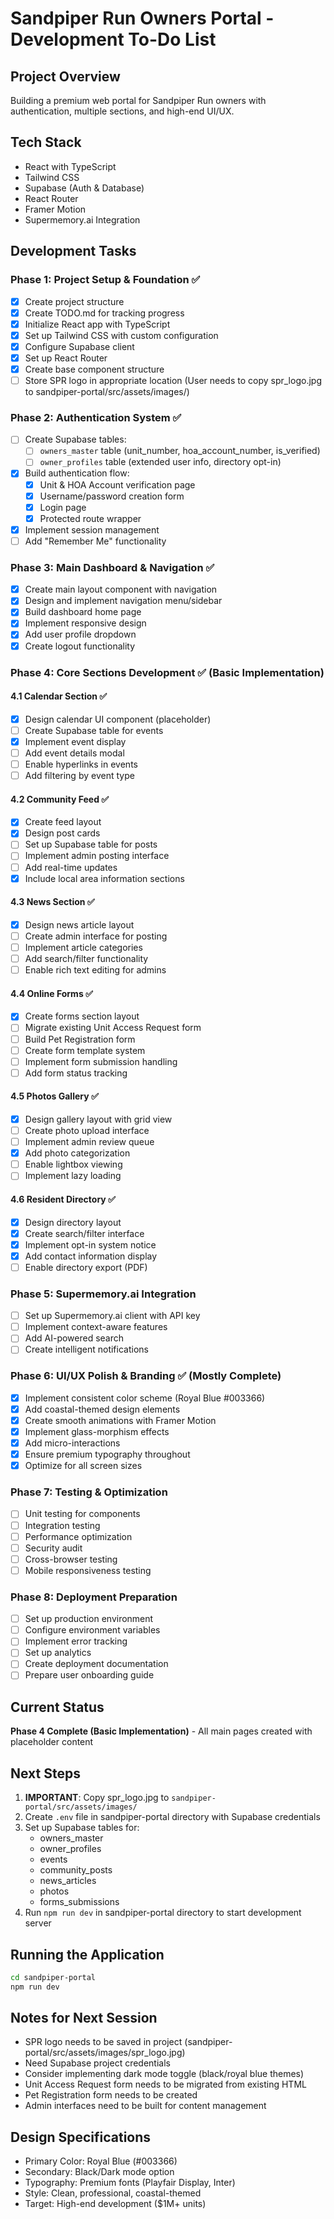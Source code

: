 # Sandpiper Run Owners Portal - Development To-Do List

## Project Overview
Building a premium web portal for Sandpiper Run owners with authentication, multiple sections, and high-end UI/UX.

## Tech Stack
- React with TypeScript
- Tailwind CSS
- Supabase (Auth & Database)
- React Router
- Framer Motion
- Supermemory.ai Integration

## Development Tasks

### Phase 1: Project Setup & Foundation ✅
- [x] Create project structure
- [x] Create TODO.md for tracking progress
- [x] Initialize React app with TypeScript
- [x] Set up Tailwind CSS with custom configuration
- [x] Configure Supabase client
- [x] Set up React Router
- [x] Create base component structure
- [ ] Store SPR logo in appropriate location (User needs to copy spr_logo.jpg to sandpiper-portal/src/assets/images/)

### Phase 2: Authentication System ✅
- [ ] Create Supabase tables:
  - [ ] `owners_master` table (unit_number, hoa_account_number, is_verified)
  - [ ] `owner_profiles` table (extended user info, directory opt-in)
- [x] Build authentication flow:
  - [x] Unit & HOA Account verification page
  - [x] Username/password creation form
  - [x] Login page
  - [x] Protected route wrapper
- [x] Implement session management
- [ ] Add "Remember Me" functionality

### Phase 3: Main Dashboard & Navigation ✅
- [x] Create main layout component with navigation
- [x] Design and implement navigation menu/sidebar
- [x] Build dashboard home page
- [x] Implement responsive design
- [x] Add user profile dropdown
- [x] Create logout functionality

### Phase 4: Core Sections Development ✅ (Basic Implementation)

#### 4.1 Calendar Section ✅
- [x] Design calendar UI component (placeholder)
- [ ] Create Supabase table for events
- [x] Implement event display
- [ ] Add event details modal
- [ ] Enable hyperlinks in events
- [ ] Add filtering by event type

#### 4.2 Community Feed ✅
- [x] Create feed layout
- [x] Design post cards
- [ ] Set up Supabase table for posts
- [ ] Implement admin posting interface
- [ ] Add real-time updates
- [x] Include local area information sections

#### 4.3 News Section ✅
- [x] Design news article layout
- [ ] Create admin interface for posting
- [ ] Implement article categories
- [ ] Add search/filter functionality
- [ ] Enable rich text editing for admins

#### 4.4 Online Forms ✅
- [x] Create forms section layout
- [ ] Migrate existing Unit Access Request form
- [ ] Build Pet Registration form
- [ ] Create form template system
- [ ] Implement form submission handling
- [ ] Add form status tracking

#### 4.5 Photos Gallery ✅
- [x] Design gallery layout with grid view
- [ ] Create photo upload interface
- [ ] Implement admin review queue
- [x] Add photo categorization
- [ ] Enable lightbox viewing
- [ ] Implement lazy loading

#### 4.6 Resident Directory ✅
- [x] Design directory layout
- [x] Create search/filter interface
- [x] Implement opt-in system notice
- [x] Add contact information display
- [ ] Enable directory export (PDF)

### Phase 5: Supermemory.ai Integration
- [ ] Set up Supermemory.ai client with API key
- [ ] Implement context-aware features
- [ ] Add AI-powered search
- [ ] Create intelligent notifications

### Phase 6: UI/UX Polish & Branding ✅ (Mostly Complete)
- [x] Implement consistent color scheme (Royal Blue #003366)
- [x] Add coastal-themed design elements
- [x] Create smooth animations with Framer Motion
- [x] Implement glass-morphism effects
- [x] Add micro-interactions
- [x] Ensure premium typography throughout
- [x] Optimize for all screen sizes

### Phase 7: Testing & Optimization
- [ ] Unit testing for components
- [ ] Integration testing
- [ ] Performance optimization
- [ ] Security audit
- [ ] Cross-browser testing
- [ ] Mobile responsiveness testing

### Phase 8: Deployment Preparation
- [ ] Set up production environment
- [ ] Configure environment variables
- [ ] Implement error tracking
- [ ] Set up analytics
- [ ] Create deployment documentation
- [ ] Prepare user onboarding guide

## Current Status
**Phase 4 Complete (Basic Implementation)** - All main pages created with placeholder content

## Next Steps
1. **IMPORTANT**: Copy spr_logo.jpg to `sandpiper-portal/src/assets/images/`
2. Create `.env` file in sandpiper-portal directory with Supabase credentials
3. Set up Supabase tables for:
   - owners_master
   - owner_profiles
   - events
   - community_posts
   - news_articles
   - photos
   - forms_submissions
4. Run `npm run dev` in sandpiper-portal directory to start development server

## Running the Application
```bash
cd sandpiper-portal
npm run dev
```

## Notes for Next Session
- SPR logo needs to be saved in project (sandpiper-portal/src/assets/images/spr_logo.jpg)
- Need Supabase project credentials
- Consider implementing dark mode toggle (black/royal blue themes)
- Unit Access Request form needs to be migrated from existing HTML
- Pet Registration form needs to be created
- Admin interfaces need to be built for content management

## Design Specifications
- Primary Color: Royal Blue (#003366)
- Secondary: Black/Dark mode option
- Typography: Premium fonts (Playfair Display, Inter)
- Style: Clean, professional, coastal-themed
- Target: High-end development ($1M+ units)